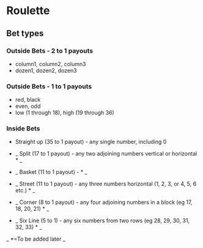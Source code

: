 # Roulette

## Bet types
### Outside Bets - 2 to 1 payouts
- column1, column2, column3
- dozen1, dozen2, dozen3
### Outside Bets - 1 to 1 payouts
- red, black
- even, odd
- low (1 through 18), high (19 through 36) 

### Inside Bets
- Straight up (35 to 1 payout) - any single number, including 0  

- _ Split (17 to 1 payout) - any two adjoining numbers vertical or horizontal * _
- _ Basket (11 to 1 payout) - * _
- _ Street (11 to 1 payout) - any three numbers horizontal (1, 2, 3, or 4, 5, 6 etc.) * _
- _ Corner (8 to 1 payout) - any four adjoining numbers in a block (eg 17, 18, 20, 21) * _
- _ Six Line (5 to 1) - any six numbers from two rows (eg 28, 29, 30, 31, 32, 33) * _

_ *=To be added later _